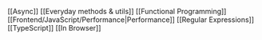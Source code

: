 [[Async]]
[[Everyday methods & utils]]
[[Functional Programming]]
[[Frontend/JavaScript/Performance|Performance]]
[[Regular Expressions]]
[[TypeScript]]
[[In Browser]]